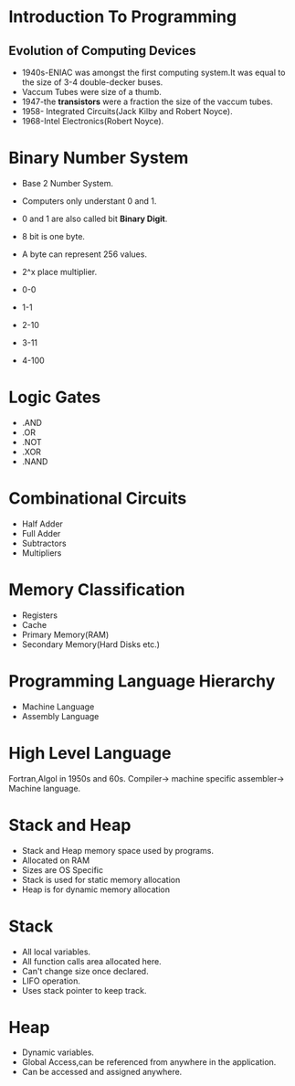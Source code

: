 # Introduction To Programming

## Evolution of Computing Devices

* 1940s-ENIAC was amongst the first computing system.It was equal to 
the size of 3-4 double-decker buses.
* Vaccum Tubes were size of a thumb.
* 1947-the **transistors** were a fraction the size of the vaccum tubes.
* 1958- Integrated Circuits(Jack Kilby and Robert Noyce).
* 1968-Intel Electronics(Robert Noyce).

# Binary Number System
* Base 2 Number System.
* Computers only understant 0 and 1.
* 0 and 1 are also called bit **Binary Digit**.
* 8 bit is one byte.
* A byte can represent 256 values.
* 2^x place multiplier.

* 0-0
* 1-1
* 2-10
* 3-11
* 4-100

# Logic Gates
* .AND 
* .OR
* .NOT
* .XOR
* .NAND

# Combinational Circuits
* Half Adder
* Full Adder
* Subtractors
* Multipliers
 
 # Memory Classification
 * Registers
 * Cache
 * Primary Memory(RAM)
 * Secondary Memory(Hard Disks etc.)

 # Programming Language Hierarchy
 * Machine Language
 * Assembly Language
 
 # High Level Language
 Fortran,Algol in 1950s and 60s.
 Compiler-> machine specific assembler-> Machine language.

 # Stack and Heap
 * Stack and Heap memory space used by programs.
 * Allocated on RAM
 * Sizes are OS Specific
 * Stack is used for static memory allocation
 * Heap is for dynamic memory allocation

 # Stack
 * All local variables.
 * All function calls area allocated here.
 * Can't change size once declared.
 * LIFO operation.
 * Uses stack pointer to keep track.

 # Heap
 * Dynamic variables.
 * Global Access,can be referenced from anywhere in the application.
 * Can be accessed and assigned anywhere.



